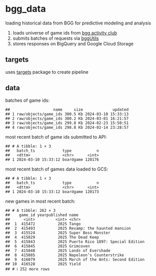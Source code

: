 
# bgg_data

loading historical data from BGG for predictive modeling and analysis

1.  loads universe of game ids from [bgg activity
    club](http://bgg.activityclub.org/bggdata/thingids.txt%5D)
2.  submits batches of requests via
    [bggUtils](https://github.com/phenrickson/bggUtils)
3.  stores responses on BigQuery and Google Cloud Storage

## targets

uses [targets](https://github.com/ropensci/targets) package to create
pipeline

## data

batches of game ids:

    ##                   name     size             updated
    ## 1 raw/objects/game_ids 300.5 Kb 2024-03-10 15:33:13
    ## 2 raw/objects/game_ids 300.2 Kb 2024-03-01 16:21:57
    ## 3 raw/objects/game_ids 299.8 Kb 2024-02-23 15:50:51
    ## 4 raw/objects/game_ids 298.8 Kb 2024-02-14 23:28:57

most recent batch of game ids submitted to API:

    ## # A tibble: 1 × 3
    ##   batch_ts            type           n
    ##   <dttm>              <chr>      <int>
    ## 1 2024-03-10 15:33:12 boardgame 120176

most recent batch of games data loaded to GCS:

    ## # A tibble: 1 × 3
    ##   batch_ts            type           n
    ##   <dttm>              <chr>      <int>
    ## 1 2024-03-10 15:33:12 boardgame 120173

new games in most recent batch:

    ## # A tibble: 262 × 3
    ##    game_id yearpublished name                             
    ##      <int>         <int> <chr>                            
    ##  1  415472          2025 Tango                            
    ##  2  415493          2025 Revamp: the haunted mansion      
    ##  3  415524          2025 Super Boss Monster               
    ##  4  415829          2025 The Dead Keep                    
    ##  5  415843          2025 Puerto Rico 1897: Special Edition
    ##  6  415845          2025 Grimcoven                        
    ##  7  415848          2025 Lands of Evershade               
    ##  8  415885          2025 Napoleon’s Counterstrike         
    ##  9  416079          2025 March of the Ants: Second Edition
    ## 10  416528          2025 Yield                            
    ## # ℹ 252 more rows
